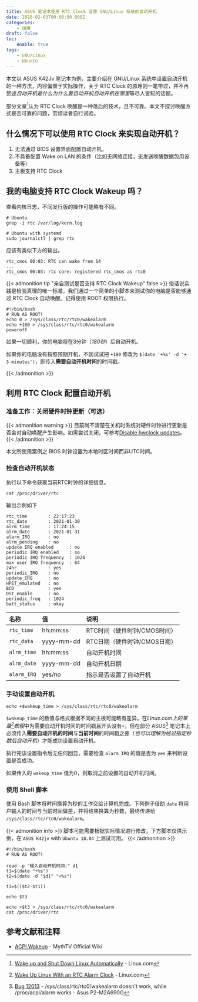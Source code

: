 ```yaml
---
title: ASUS 笔记本使用 RTC Clock 设置 GNU/Linux 系统的自动开机
date: 2020-02-03T00:00:00.000Z
categories:
    - 运维
draft: false
toc:
    enable: true
tags:
    - GNU/Linux
    - Ubuntu
---
```


本文以 ASUS K42Jv 笔记本为例，主要介绍在 GNU/Linux 系统中设置自动开机的一种方法，内容偏重于实际操作，关于 RTC Clock 的原理则一笔带过，并不再赘述*自动开机是什么为什么要自动开机自动开机在哪里*等尽人皆知的话题。

部分文章[^1]认为 RTC Clock 唤醒是一种落后的技术，且不可靠。本文不探讨唤醒方式是否可靠的问题，劳烦读者自行试验。

## 什么情况下可以使用 RTC Clock 来实现自动开机？

1. 无法通过 BIOS 设置界面配置自动开机。
2. 不具备配置 Wake on LAN 的条件（比如无网络连接，无发送唤醒数据包用设备等）
3. 主板支持 RTC Clock

## 我的电脑支持 RTC Clock Wakeup 吗？

查看内核日志，不同发行版的操作可能略有不同。

```shell
# Ubuntu
grep -i rtc /var/log/kern.log

# Ubuntu with systemd
sudo journalctl | grep rtc
```

应该有类似下方的输出。

```log
rtc_cmos 00:03: RTC can wake from S4
...
rtc_cmos 00:03: rtc core: registered rtc_cmos as rtc0
```

{{< admonition tip "亲自测试是否支持 RTC Clock Wakeup" false >}}
俗话说实践是检验真理的唯一标准，我们通过一个简单的小脚本来测试你的电脑是否能够通过 RTC Clock 自动唤醒。记得使用 ROOT 权限执行。

```shell
#!/bin/bash
# RUN AS ROOT!
echo 0 > /sys/class/rtc/rtc0/wakealarm
echo +180 > /sys/class/rtc/rtc0/wakealarm
poweroff
```

如果一切顺利，你的电脑将在3分钟（*180秒*）后自动开机。

如果你的电脑没有按照预期开机，不妨试试把 `+180` 修改为 `$(date '+%s' -d '+ 3 minutes')`，即传入**需要自动开机时间**的时间戳。

{{< /admonition >}}

## 利用 RTC Clock 配置自动开机

### 准备工作：关闭硬件时钟更新（可选）

{{< admonition warning >}}
目前尚不清楚在关机时系统对硬件时钟进行更新是否会对自动唤醒产生影响。如需尝试关闭，可参考[Disable hwclock updates](https://www.mythtv.org/wiki/ACPI_Wakeup#Disable_hwclock_updates)。
{{< /admonition >}}

本文所使用案例之 BIOS 时钟设置为本地时区时间而非UTC时间。

### 检查自动开机状态

执行以下命令获取当前RTC时钟的详细信息。

```shell
cat /proc/driver/rtc
```

输出示例如下

```log
rtc_time        : 22:17:23
rtc_date        : 2021-01-30
alrm_time       : 17:24:15
alrm_date       : 2021-01-31
alarm_IRQ       : no
alrm_pending    : no
update IRQ enabled      : no
periodic IRQ enabled    : no
periodic IRQ frequency  : 1024
max user IRQ frequency  : 64
24hr            : yes
periodic_IRQ    : no
update_IRQ      : no
HPET_emulated   : no
BCD             : yes
DST_enable      : no
periodic_freq   : 1024
batt_status     : okay
```

| 名称 | 值 | 说明 |
|:----|:----|:----|
| `rtc_time` | hh:mm:ss | RTC时间（硬件时钟/CMOS时间） |
| `rtc_data` | yyyy-mm-dd | RTC日期（硬件时钟/CMOS日期） |
| `alrm_time` | hh:mm:ss | 自动开机时间 |
| `alrm_date` | yyyy-mm-dd | 自动开机日期 |
| `alarm_IRQ` |   yes/no   | 指示是否设置了自动开机 |

### 手动设置自动开机

```shell
echo +$wakeup_time > /sys/class/rtc/rtc0/wakealarm
```

`$wakeup_time` 的数值与格式根据不同的主板可能略有差异。在*Linux.com上的某篇[^2]教程*中为需要自动开机时间的时间戳且开头没有`+`，但在部分 ASUS[^3] 笔记本上必须传入**需要自动开机的时间**与**当前时间**的时间戳之差（*也可以理解为经过指定秒数后自动开机*）才能成功设置自动开机。

执行完该设置指令后无任何回显，需要检查 `alarm_IRQ` 的值是否为 `yes` 来判断设置是否成功。

如果传入的 `wakeup_time` 值为0，则取消之前设置的自动开机时间。

### 使用 Shell 脚本

使用 Bash 脚本将时间换算为秒的工作交给计算机完成。下列例子借助 `date` 将用户输入的时间与当前时间做差，并将结果换算为秒数，最终传递给 `/sys/class/rtc/rtc0/wakealarm`。

{{< admonition info >}}
脚本可能需要根据实际情况进行修改。下方脚本仅供示例，在 `ASUS K42jv` with `Ubuntu 18.04` 上测试可用。
{{< /admonition >}}

```Shell
#!/bin/bash
# RUN AS ROOT!

read -p "输入自动开机时间:" d1
t1=$(date "+%s")
t2=$(date -d "$d1" "+%s")

t3=$(($t2-$t1))

echo $t3

echo +$t3 > /sys/class/rtc/rtc0/wakealarm
cat /proc/driver/rtc
```

## 参考文献和注释

- [ACPI Wakeup](https://www.mythtv.org/wiki/ACPI_Wakeup) - MythTV Official Wiki

[^1]: [Wake up and Shut Down Linux Automatically](https://www.linux.com/topic/networking/wake-and-shut-down-linux-automatically/) - Linux.com
[^2]: [Wake Up Linux With an RTC Alarm Clock](https://www.linux.com/training-tutorials/wake-linux-rtc-alarm-clock/) - Linux.com
[^3]: [Bug 12013](https://bugzilla.kernel.org/show_bug.cgi?id=12013#c38) - /sys/class/rtc/rtc0/wakealarm doesn't work, while /proc/acpi/alarm works - Asus P2-M2A690G

